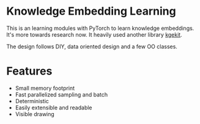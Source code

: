 Knowledge Embedding Learning
=====

This is an learning modules with PyTorch to learn knowledge embeddings. It's more towards research now.
It heavily used another library [kgekit](https://github.com/fantasticfears/kgekit).

The design follows DIY, data oriented design and a few OO classes.

# Features

- Small memory footprint
- Fast parallelized sampling and batch
- Deterministic
- Easily extensible and readable
- Visible drawing
